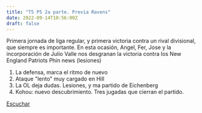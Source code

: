 ```yaml
---
title: "T5 P5 2a parte. Previa Ravens"
date: 2022-09-14T10:56:00Z
draft: false
---
```


Primera jornada de liga regular, y primera victoria contra un rival divisional, que siempre es importante.
En esta ocasión, Angel, Fer, Jose y la incorporación de Julio Valle nos desgranan la victoria contra los New England Patriots
Phin news (lesiones)
1. La defensa, marca el ritmo de nuevo
2. Ataque "lento" muy cargado en Hill
3. La OL deja dudas. Lesiones, y ma partido de Eichenberg
5. Kohou: nuevo descubrimiento. Tres jugadas que cierran el partido.

[Escuchar](https://www.ivoox.com/t5-p5-2a-parte-previa-ravens-audios-mp3_rf_92414570_1.html)
